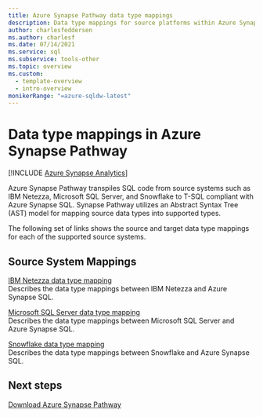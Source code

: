 ```yaml
---
title: Azure Synapse Pathway data type mappings
description: Data type mappings for source platforms within Azure Synapse Pathway
author: charlesfeddersen
ms.author: charlesf
ms.date: 07/14/2021
ms.service: sql
ms.subservice: tools-other
ms.topic: overview
ms.custom:
  - template-overview
  - intro-overview
monikerRange: "=azure-sqldw-latest"
---
```

# Data type mappings in Azure Synapse Pathway
[!INCLUDE [Azure Synapse Analytics](../../includes/applies-to-version/asa.md)]

Azure Synapse Pathway transpiles SQL code from source systems such as IBM Netezza, Microsoft SQL Server, and Snowflake to T-SQL compliant with Azure Synapse SQL. Synapse Pathway utilizes an Abstract Syntax Tree (AST) model for mapping source data types into supported types.

The following set of links shows the source and target data type mappings for each of the supported source systems.

## Source System Mappings
[IBM Netezza data type mapping](data-type-mappings-ibm-netezza.md)<br/>
Describes the data type mappings between IBM Netezza and Azure Synapse SQL.

[Microsoft SQL Server data type mapping](data-type-mappings-microsoft-sql-server.md)<br/>
Describes the data type mappings between Microsoft SQL Server and Azure Synapse SQL.

[Snowflake data type mapping](data-type-mappings-snowflake.md)<br/>
Describes the data type mappings between Snowflake and Azure Synapse SQL.

## Next steps

[Download Azure Synapse Pathway](synapse-pathway-download.md)

